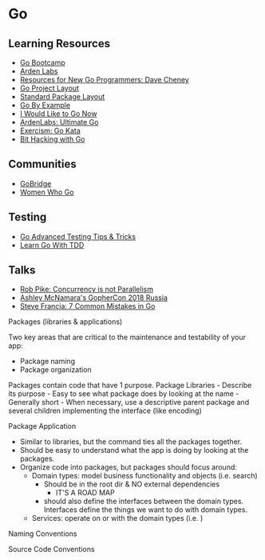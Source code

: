 # Go

## Learning Resources

- [Go Bootcamp](http://www.golangbootcamp.com/book/)
- [Arden Labs](https://www.ardanlabs.com)
- [Resources for New Go Programmers: Dave Cheney](https://dave.cheney.net/resources-for-new-go-programmers)
- [Go Project Layout](https://github.com/golang-standards/project-layout)
- [Standard Package Layout](https://medium.com/@benbjohnson/standard-package-layout-7cdbc8391fc1)
- [Go By Example](https://gobyexample.com)
- [I Would Like to Go Now](https://medium.com/@bpatrick.walker/i-would-like-to-go-now-free-resources-for-learning-go-2018-9834f3d064e1)
- [ArdenLabs: Ultimate Go](https://github.com/ardanlabs/gotraining/tree/master/topics/go)
- [Exercism: Go Kata](https://exercism.io/tracks/go)
- [Bit Hacking with Go](https://medium.com/learning-the-go-programming-language/bit-hacking-with-go-e0acee258827)

## Communities

- [GoBridge](https://golangbridge.org)
- [Women Who Go](https://womenwhogo.org)

## Testing

- [Go Advanced Testing Tips & Tricks](https://medium.com/@povilasve/go-advanced-tips-tricks-a872503ac859)
- [Learn Go With TDD](https://github.com/quii/learn-go-with-tests)

## Talks

- [Rob Pike: Concurrency is not Parallelism](https://www.youtube.com/watch?v=cN_DpYBzKso)
- [Ashley McNamara's GopherCon 2018 Russia](https://www.youtube.com/watch?v=MzTcsI6tn-0)
- [Steve Francia: 7 Common Mistakes in Go](https://www.youtube.com/watch?v=29LLRKIL_TI)

Packages (libraries & applications)

Two key areas that are critical to the maintenance and testability of your app:

- Package naming
- Package organization

Packages contain code that have 1 purpose.
Package Libraries - Describe its purpose - Easy to see what package does by looking at the name - Generally short - When necessary, use a descriptive parent package and several children implementing the interface (like encoding)

Package Application

- Similar to libraries, but the command ties all the packages together.
- Should be easy to understand what the app is doing by looking at the packages.
- Organize code into packages, but packages should focus around:
  - Domain types: model business functionality and objects (i.e. search)
    - Should be in the root dir & NO external dependencies
      - IT'S A ROAD MAP
    - should also define the interfaces between the domain types. Interfaces define the things we want to do with domain types.
  - Services: operate on or with the domain types (i.e. )

Naming Conventions

Source Code Conventions
